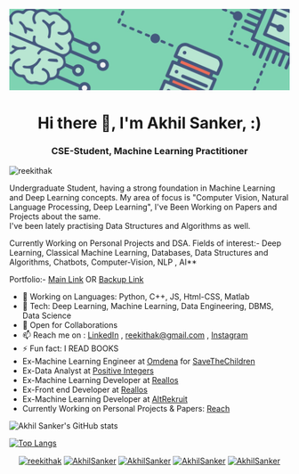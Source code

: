 
![Let Through New](https://github.com/reekithak/reekithak/blob/master/1.jpg)
 
<h1 align="center"> Hi there 👋, I'm Akhil Sanker, :) </h1>
<h3 align="center">CSE-Student, Machine Learning Practitioner</h3>

<p align="left"> <img src="https://komarev.com/ghpvc/?username=reekithak" alt="reekithak" /> </p>



Undergraduate Student, having a strong foundation in Machine Learning and Deep Learning concepts. My area of focus is "Computer Vision, Natural Language Processing, Deep Learning", I've Been Working on Papers and Projects about the same.<br>
I've been lately practising Data Structures and Algorithms as well.

Currently Working on Personal Projects and DSA.
Fields of interest:- Deep Learning, Classical Machine Learning, Databases, Data Structures and Algorithms, Chatbots, Computer-Vision, NLP , AI** <br>

Portfolio:- [Main Link](https://www.akhilsanker.codes/) OR [Backup Link](https://akhilsanker.herokuapp.com/)

- 🔭 Working on Languages: Python, C++, JS, Html-CSS, Matlab
- 👻 Tech: Deep Learning, Machine Learning, Data Engineering, DBMS, Data Science
- 👯 Open for Collaborations 
- 📫 Reach me on : [LinkedIn](https://www.linkedin.com/in/akhilsanker/) , reekithak@gmail.com  , [Instagram](https://www.instagram.com/akhilsank.er/)
- ⚡ Fun fact: I READ BOOKS
- Ex-Machine Learning Engineer at [Omdena](https://omdena.com/) for [SaveTheChildren](https://www.savethechildren.net/)
- Ex-Data Analyst at [Positive Integers](http://www.positiveintegers.com/)
- Ex-Machine Learning Developer at [Reallos](https://www.reallos.com/)
- Ex-Front end Developer at [Reallos](https://www.reallos.com/)
- Ex-Machine Learning Developer at [AltRekruit](https://altrekruit.com/)
- Currently Working on Personal Projects & Papers: [Reach](https://github.com/reekithak)

![Akhil Sanker's GitHub stats](https://github-readme-stats.vercel.app/api?username=reekithak&theme=dark&show_icons=true&count_private=true)

<!-- <p>&nbsp;<img align="center" src="https://github-readme-stats.vercel.app/api?username=reekithak&count_private=true&theme=dark)" alt="reekithak" /></p>
 -->
 [![Top Langs](https://github-readme-stats.vercel.app/api/top-langs/?username=reekithak&layout=compact&theme=dark)](https://github.com/reekithak/github-readme-stats)

 
<!-- ![Top Langs](https://github-readme-stats.vercel.app/api/top-langs/?username=reekithak&layout=compact) -->
<!-- [![Akhil Sanker's wakatime stats](https://github-readme-stats.vercel.app/api/wakatime?username=reekithak)](https://github.com/reekithak/github-readme-stats)
 -->

<!-- ![GitHub Streak](https://github-readme-streak-stats.herokuapp.com/?user=reekithak&theme=dark) -->



<p align="center">
<a href="https://dev.to/reekithak" target="blank"><img align="center" src="https://cdn.jsdelivr.net/npm/simple-icons@3.0.1/icons/dev-dot-to.svg" alt="reekithak" height="30" width="30" /></a>
<a href="https://twitter.com/ak_iL_reEkit_H" target="blank"><img align="center" src="https://cdn.jsdelivr.net/npm/simple-icons@3.0.1/icons/twitter.svg" alt="AkhilSanker" height="30" width="30" /></a>
<a href="https://www.linkedin.com/in/akhilsanker/" target="blank"><img align="center" src="https://cdn.jsdelivr.net/npm/simple-icons@3.0.1/icons/linkedin.svg" alt="AkhilSanker" height="30" width="30" /></a>
<a href="https://kaggle.com/reekithak" target="blank"><img align="center" src="https://cdn.jsdelivr.net/npm/simple-icons@3.0.1/icons/kaggle.svg" alt="AkhilSanker" height="30" width="30" /></a>
<a href="https://instagram.com/akhilsank.er" target="blank"><img align="center" src="https://cdn.jsdelivr.net/npm/simple-icons@3.0.1/icons/instagram.svg" alt="AkhilSanker" height="30" width="30" /></a>
</p>

